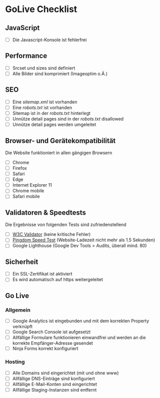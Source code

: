# GoLive Checklist

## JavaScript

- [ ] Die Javascript-Konsole ist fehlerfrei

## Performance

- [ ] Srcset und sizes sind definiert
- [ ] Alle Bilder sind komprimiert (Imageoptim o.Ä.)

## SEO

- [ ] Eine _sitemap.xml_ ist vorhanden
- [ ] Eine _robots.txt_ ist vorhanden
- [ ] Sitemap ist in der _robots.txt_ hinterlegt
- [ ] Unnütze detail pages sind in der _robots.txt_ disallowed
- [ ] Unnütze detail pages werden umgeleitet

## Browser- und Gerätekompatibilität

Die Website funktioniert in allen gängigen Browsern

- [ ] Chrome
- [ ] Firefox
- [ ] Safari
- [ ] Edge
- [ ] Internet Explorer 11
- [ ] Chrome mobile
- [ ] Safari mobile

## Validatoren & Speedtests

Die Ergebnisse von folgenden Tests sind zufriedenstellend

- [ ] [W3C Validator](https://validator.w3.org/) (keine kritische Fehler)
- [ ] [Pingdom Speed Test](https://tools.pingdom.com/) (Website-Ladezeit nicht mehr als 1.5 Sekunden)
- [ ] Google Lighthouse (Google Dev Tools > Audits, überall mind. 80)

## Sicherheit

- [ ] Ein SSL-Zertifikat ist aktiviert
- [ ] Es wird automatisch auf https weitergeleitet

## Go Live

### Allgemein

- [ ] Google Analytics ist eingebunden und mit dem korrekten Property verknüpft
- [ ] Google Search Console ist aufgesetzt
- [ ] Allfällige Formulare funktionieren einwandfrei und werden an die korrekte Empfänger-Adresse gesendet
- [ ] Ninja Forms korrekt konfiguriert

### Hosting

- [ ] Alle Domains sind eingerichtet (mit und ohne www)
- [ ] Allfällige DNS-Einträge sind konfiguriert
- [ ] Allfällige E-Mail-Konten sind eingerichtet
- [ ] Allfällige Staging-Instanzen sind entfernt
